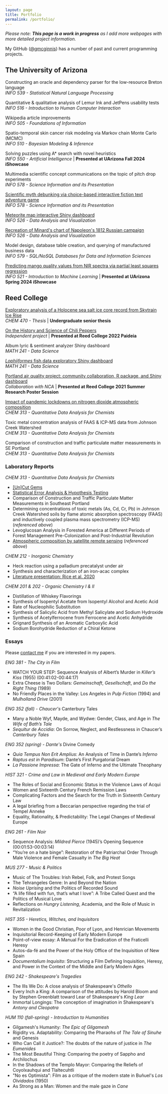 ```yaml
---
layout: page
title: Portfolio
permalink: /portfolio/
---
```


<!-- ## Projects & Essays -->
<i>Please note: **This page is a work in progress** as I add more webpages with more detailed project information.</i>

My GitHub ([@gmcginnis](https://github.com/gmcginnis)) has a number of past and current programming projects.

## The University of Arizona

Constructing an oracle and dependency parser for the low-resource Breton language  
<i>INFO 539 - Statistical Natural Language Processing</i>

Quantitative & qualitative analysis of Lemur Ink and JetPens usability tests  
<i>INFO 516 - Introduction to Human Computer Interaction</i>

Wikipedia article improvements  
<i>INFO 505 - Foundations of Information</i>

Spatio-temporal skin cancer risk modeling via Markov chain Monte Carlo (MCMC)  
<i>INFO 510 - Bayesian Modeling & Inference</i>

Solving puzzles using A* search with novel heuristics  
<i>INFO 550 - Artificial Intelligence</i> | <b>Presented at UArizona Fall 2024 iShowcase</b>

Multimedia scientific concept communications on the topic of pitch drop experiments  
<i>INFO 578 - Science Information and its Presentation</i>

<a href = "/2024/12/16/scicommbat.html">Scientific myth debunking via choice-based interactive fiction text adventure game</a>  
<i>INFO 578 - Science Information and its Presentation</i>

<a href = "/2024/05/06/meteorites.html">Meteorite map interactive Shiny dashboard</a>  
<i>INFO 526 - Data Analysis and Visualization</i>

<a href = "/2024/01/27/minard.html">Recreation of Minard's chart of Napoleon's 1812 Russian campaign</a>  
<i>INFO 526 - Data Analysis and Visualization</i>

Model design, database table creation, and querying of manufactured business data  
<i>INFO 579 - SQL/NoSQL Databases for Data and Information Sciences</i>

<a href = "/2024/05/01/mangoes.html">Predicting mango quality values from NIR spectra via partial least squares regression</a>  
<i>INFO 521 - Introduction to Machine Learning</i> | <b>Presented at UArizona Spring 2024 iShowcase</b>


## Reed College

<!-- Exploratory analysis of a Holocene sea salt ice core record from Skytrain Ice Rise   -->
<a href = "/2022/04/28/ice-ice-baby.html">Exploratory analysis of a Holocene sea salt ice core record from Skytrain Ice Rise</a>  
<i>CHEM 470 - Thesis</i> | <b>Undergraduate senior thesis</b>

<a href = "/2022/01/20/paideia-peppers.html">On the History and Science of Chili Peppers</a>  
<i>Independent project</i> | <b>Presented at Reed College 2022 Paideia</b>

Album lyric & sentiment analyzer Shiny dashboard  
<i>MATH 241 - Data Science</i>

<!-- <i>Lophiiformes</i> fish data exploratory Shiny dashboard   -->
<a href = "/2021/04/09/fish-dash.html"><i>Lophiiformes</i> fish data exploratory Shiny dashboard</a>  
<i>MATH 241 - Data Science</i>

<!-- Portland air quality project: community collaboration, R package, and Shiny dashboard   -->
<a href = "/2021/09/03/stad-final.html">Portland air quality project: community collaboration, R package, and Shiny dashboard</a>  
<i>Collaboration with NCA</i> | <b>Presented at Reed College 2021 Summer Research Poster Session</b>

<!-- Impact of pandemic lockdowns on nitrogen dioxide atmospheric composition   -->
<a href = "/2020/12/06/city-no2.html">Impact of pandemic lockdowns on nitrogen dioxide atmospheric composition</a>  
<i>CHEM 313 - Quantitative Data Analysis for Chemists</i>

Toxic metal concentration analysis of FAAS & ICP-MS data from Johnson Creek Watershed  
<i>CHEM 313 - Quantitative Data Analysis for Chemists</i>

Comparison of construction and traffic particulate matter measurements in SE Portland  
<i>CHEM 313 - Quantitative Data Analysis for Chemists</i>



<!-- ### Reed College

### Undergraduate Senior Thesis
_Exploratory Analysis of a Holocene Sea Salt Ice Core Record from Skytrain Ice Rise, Antarctica_  
(<i>fall 2021 – spring 2022</i>)

### Paideia Class  
<a href="/2022/01/20/paideia-peppers.html">On the History and Science of Chili Peppers</a>    
(<i>December 2021 – January 2022</i>)  

## Data Visualization

My GitHub ([@gmcginnis](https://github.com/gmcginnis)) has a number of past and current programming projects.

### Spatio-temporal exploration of low-cost air quality monitors
View and install the <code>AirVizR</code> package [here](https://github.com/gmcginnis/AirVizR).  
Use the <code>AirVizViewR</code> dashboard via my shinyapps.io host [here](https://gmcginnis.shinyapps.io/airvizviewr/) or by local install [here](https://github.com/gmcginnis/AirVizViewR). -->

<!--
### Visualizing Album Lyrics
Learn more about the Shiny dashboard here.  
-->

<!-- ### Exploring _Lophiiformes_ fish data
Learn more about the <code>FishDash</code> Shiny dashboard <a href = "/2021/04/09/fish-dash.html">here</a>.  
Use the dashboard via my shinyapps.io host [here](https://gmcginnis.shinyapps.io/FishDash/) or by local install [here](https://github.com/gmcginnis/FishDash). -->

### Laboratory Reports

<!-- ### Chemistry -->
<!-- * <b>Quantitative Data Analysis</b> (fall 2020) -->
<i>CHEM 313 - Quantitative Data Analysis for Chemists</i>  
+ <a href = "/2020/09/11/gems.html">\[Un\]Cut Gems</a>
+ <a href = "/2020/09/18/stat-error.html">Statistical Error Analysis & Hypothesis Testing</a>
+ Comparison of Construction and Traffic Particulate Matter Measurements in Southeast Portland
+ Determining concentrations of toxic metals (As, Cd, Cr, Pb) in Johnson Creek Watershed soils by flame atomic absorption spectroscopy (FAAS) and inductively coupled plasma mass spectrometry (ICP-MS) (<i>referenced above</i>)
+ Levoglucosan Analysis in Forested America at Different Periods of Forest Management Pre-Colonization and Post-Industrial Revolution
+ <a href = "/2020/12/06/city-no2.html">Atmospheric composition by satellite remote sensing</a> (<i>referenced above</i>)
<!-- * <b>Inorganic</b> (spring 2020) -->

<i>CHEM 212 - Inorganic Chemistry</i>
+ Heck reaction using a palladium precatalyst under air
+ Synthesis and characterization of an iron-acac complex
+ <a href = "/2020/03/06/ichem-presentation.html">Literature presentation: Rice et al. 2020</a>
<!-- * <b>Organic</b> (fall 2019 – spring 2020) -->

<i>CHEM 201 & 202 - Organic Chemistry I & II</i>
+ Distillation of Whiskey Flavorings
+ Synthesis of Isopentyl Acetate from Isopentyl Alcohol and Acetic Acid
+ Rate of Nucleophilic Substitution
+ Synthesis of Salicylic Acid from Methyl Salicylate and Sodium Hydroxide
+ Synthesis of Acetylferrocene from Ferrocene and Acetic Anhydride
+ Grignard Synthesis of an Aromatic Carboxylic Acid
+ Sodium Borohydride Reduction of a Chiral Ketone  

<!-- ### Chemistry
<!-- * <b>Quantitative Data Analysis</b> (fall 2020) -->
<!-- * <i>CHEM 313 - Quantitative Data Analysis</i>
    + <a href = "/2020/09/11/gems.html">\[Un\]Cut Gems</a>
    + <a href = "/2020/09/18/stat-error.html">Statistical Error Analysis & Hypothesis Testing</a>
    + Comparison of Construction and Traffic Particulate Matter Measurements in Southeast Portland
    + Determining concentrations of toxic metals (As, Cd, Cr, Pb) in Johnson Creek Watershed soils by flame atomic absorption spectroscopy (FAAS) and inductively coupled plasma mass spectrometry (ICP-MS)
    + Levoglucosan Analysis in Forested America at Different Periods of Forest Management Pre-Colonization and Post-Industrial Revolution
    + <a href = "/2020/12/06/city-no2.html">Atmospheric composition by satellite remote sensing</a>
<!-- * <b>Inorganic</b> (spring 2020) -->
<!-- * <b>Inorganic</b>
    + Heck reaction using a palladium precatalyst under air
    + Synthesis and characterization of an iron-acac complex
<!-- * <b>Organic</b> (fall 2019 – spring 2020) -->
<!-- * <b>Organic</b>
    + Distillation of Whiskey Flavorings
    + Synthesis of Isopentyl Acetate from Isopentyl Alcohol and Acetic Acid
    + Rate of Nucleophilic Substitution
    + Synthesis of Salicylic Acid from Methyl Salicylate and Sodium Hydroxide
    + Synthesis of Acetylferrocene from Ferrocene and Acetic Anhydride
    + Grignard Synthesis of an Aromatic Carboxylic Acid
    + Sodium Borohydride Reduction of a Chiral Ketone   -->

<!--
* Chemical Reactivity (spring 2019)
    + Phycocyanin Protein Stability
* Molecular Structure and Properties (fall 2018)
    + Discovering Beer’s Law
    + Spectrophotometric Analysis of Iron
    + Hydrogenation of Cooking Oils
-->

### Essays

Please [contact me](mailto:gillian.a.mcginnis@gmail.com) if you are interested in my papers.

<!-- * <b>The City in Film</b> (spring 2022) -->
<i>ENG 381 - The City in Film</i>
+ WATCH YOUR STEP: Sequence Analysis of Albert’s Murder in _Killer’s Kiss_ (1955) (00:41:02-00:44:17)
+ Extra Cheese is Two Dollars: _Gemeinschaft_, _Gesellschaft_, and _Do the Right Thing_ (1989)
+ No Friendly Places in the Valley: Los Angeles in _Pulp Fiction_ (1994) and _Mulholland Drive_ (2001)

<!-- * <b>Chaucer's _Canterbury Tales_</b> (fall 2021) -->
<i>ENG 352 (fall) - Chaucer's </i>Canterbury Tales
+ Many a Noble Wyf, Mayde, and Wydwe: Gender, Class, and Age in _The Wife of Bath’s Tale_
+ _Sequitur de Accidia_: On Sorrow, Neglect, and Restlessness in Chaucer’s _Canterbury Tales_

<!-- * <b>Dante's _Divine Comedy_</b> (spring 2021) -->
<i>ENG 352 (spring) - Dante's </i>Divine Comedy
+ _Quia Tempus Non Erit Amplius_: An Analysis of Time in Dante’s _Inferno_
+ _Raptus est in Paradisum_: Dante’s First Purgatorial Dream
+ _La Passione Impressa_: The Gate of Inferno and the Ultimate Theophany

<!-- * <b>Crime and Law in Medieval and Early Modern Europe</b> (spring 2021) -->
<i>HIST 321 - Crime and Law in Medieval and Early Modern Europe</i>
+ The Roles of Social and Economic Status in the Violence Laws of Acqui
+ Women and Sixteenth Century French Remission Laws
+ Complicating Factors and the Search for the Truth in Sixteenth Century Law
+ A legal briefing from a Beccarian perspective regarding the trial of Tempel Anneke
+ Equality, Rationality, & Predictability: The Legal Changes of Medieval Europe



<!--
### Archeology (spring 2022)
ANME 385 - Death & Burial
+ Case Study Evaluation: Meskell 1998
+ Case Study Evaluation: Ikram and Dodson 1998
+ Case Study Evaluation: Iezzi 2009
+ Case Study Evaluation: Redfern et al. 2017
-->

<!-- * <b>Film Noir</b> (fall 2020) -->
<i>ENG 261 - Film Noir</i>
+ Sequence Analysis: _Mildred Pierce_ (1945)’s Opening Sequence (00:01:53-00:03:14)
+ “You’re on a hate binge”: Restoration of the Patriarchal Order Through Male Violence and Female Casualty in _The Big Heat_

<!-- ### Music & Politics (fall 2020) -->
<i>MUS 277 - Music & Politics</i>
+ Music of The Troubles: Irish Rebel, Folk, and Protest Songs
+ The Tehrangeles Genre: In and Beyond the Nation
+ <i>Noise Uprising</i> and the Politics of Recorded Sound
+ “A life filled with fun, that’s what I love”: A Tribe Called Quest and the Politics of Musical Love
+ Reflections on <i>Hungry Listening</i>, Academia, and the Role of Music in Revitalization

<!-- ### History -->
<!-- * <b>Heretics, Witches, and Inquisitors</b> (spring 2020) -->
<i>HIST 355 - Heretics, Witches, and Inquisitors</i>
+ Women in the Good Christian, Poor of Lyon, and Henrician Movements
+ Inquisitorial Record-Keeping of Early Modern Europe
+ Point-of-view essay: A Manual For the Eradication of the Fraticelli Heresy
+ Autos-da-f&eacute; and the Power of the Holy Office of the Inquisition of New Spain
+ <i>Documentalium Inquisito</i>: Structuring a Film Defining Inquisition, Heresy, and Power in the Context of the Middle and Early Modern Ages

<!-- * <b>Shakespeare's Tragedies</b> (fall 2019) -->
<i>ENG 242 - Shakespeare's Tragedies</i>
+ The Ills We Do: A close analysis of Shakespeare's _Othello_
+ Every Inch a King: A comparison of the attitudes by Harold Bloom and by Stephen Greenblatt toward Lear of Shakespeare's _King Lear_
+ Immortal Longings: The conception of imagination in Shakespeare's _Antony and Cleopatra_

<i>HUM 110 (fall-spring) - Introduction to Humanities</i>
* Gilgamesh's Humanity: _The Epic of Gilgamesh_
* Rigidity vs. Adaptability: Comparing the Pharaohs of _The Tale of Sinuhe_ and Genesis
* Who Can Call it Justice?: The doubts of the nature of justice in _The Eumenides_
* The Most Beautiful Thing: Comparing the poetry of Sappho and Archilochus
* In the Shadows of the Templo Mayor: Comparing the Reliefs of Coyolxauhqui and Tlaltecuhtli
* "No es Optimista": Film as a critique of the modern state in Bu&ntilde;uel's _Los Olvidados_ (1950)
* As Strong as a Man: Women and the male gaze in _Cane_

<!--
### English
* <b>The City in Film</b> (spring 2022)
    + WATCH YOUR STEP: Sequence Analysis of Albert’s Murder in _Killer’s Kiss_ (1955) (00:41:02-00:44:17)
    + Extra Cheese is Two Dollars: _Gemeinschaft_, _Gesellschaft_, and _Do the Right Thing_ (1989)
    + No Friendly Places in the Valley: Los Angeles in _Pulp Fiction_ (1994) and _Mulholland Drive_ (2001)
* <b>Chaucer's _Canterbury Tales_</b> (fall 2021)
    + Many a Noble Wyf, Mayde, and Wydwe: Gender, Class, and Age in _The Wife of Bath’s Tale_
    + _Sequitur de Accidia_: On Sorrow, Neglect, and Restlessness in Chaucer’s _Canterbury Tales_
* <b>Dante's _Divine Comedy_</b> (spring 2021)
    + _Quia Tempus Non Erit Amplius_: An Analysis of Time in Dante’s _Inferno_
    + _Raptus est in Paradisum_: Dante’s First Purgatorial Dream
    + _La Passione Impressa_: The Gate of Inferno and the Ultimate Theophany
* <b>Film Noir</b> (fall 2020)
    + Sequence Analysis: _Mildred Pierce_ (1945)’s Opening Sequence (00:01:53-00:03:14)
    + “You’re on a hate binge”: Restoration of the Patriarchal Order Through Male Violence and Female Casualty in _The Big Heat_
* <b>Shakespeare's Tragedies</b> (fall 2019)
    + The Ills We Do: A close analysis of Shakespeare's _Othello_
    + Every Inch a King: A comparison of the attitudes by Harold Bloom and by Stephen Greenblatt toward Lear of Shakespeare's _King Lear_
    + Immortal Longings: The conception of imagination in Shakespeare's _Antony and Cleopatra_

<!--
### Archeology (spring 2022)
+ Case Study Evaluation: Meskell 1998
+ Case Study Evaluation: Ikram and Dodson 1998
+ Case Study Evaluation: Iezzi 2009
+ Case Study Evaluation: Redfern et al. 2017
-->
<!--
### History
* <b>Crime and Law in Medieval and Early Modern Europe</b> (spring 2021)
    + The Roles of Social and Economic Status in the Violence Laws of Acqui
    + Women and Sixteenth Century French Remission Laws
    + Complicating Factors and the Search for the Truth in Sixteenth Century Law
    + A legal briefing from a Beccarian perspective regarding the trial of Tempel Anneke
    + Equality, Rationality, & Predictability: The Legal Changes of Medieval Europe
* <b>Heretics, Witches, and Inquisitors</b> (spring 2020)
    + Women in the Good Christian, Poor of Lyon, and Henrician Movements
    + Inquisitorial Record-Keeping of Early Modern Europe
    + Point-of-view essay: A Manual For the Eradication of the Fraticelli Heresy
    + Autos-da-f&eacute; and the Power of the Holy Office of the Inquisition of New Spain
    + <i>Documentalium Inquisito</i>: Structuring a Film Defining Inquisition, Heresy, and Power in the Context of the Middle and Early Modern Ages

### Music & Politics (fall 2020)
+ Music of The Troubles: Irish Rebel, Folk, and Protest Songs
+ The Tehrangeles Genre: In and Beyond the Nation
+ <i>Noise Uprising</i> and the Politics of Recorded Sound
+ “A life filled with fun, that’s what I love”: A Tribe Called Quest and the Politics of Musical Love
+ Reflections on <i>Hungry Listening</i>, Academia, and the Role of Music in Revitalization

### Humanities (fall 2018 – spring 2019)
* Gilgamesh's Humanity: _The Epic of Gilgamesh_
* Rigidity vs. Adaptability: Comparing the Pharaohs of _The Tale of Sinuhe_ and Genesis
* Who Can Call it Justice?: The doubts of the nature of justice in _The Eumenides_
* The Most Beautiful Thing: Comparing the poetry of Sappho and Archilochus
* In the Shadows of the Templo Mayor: Comparing the Reliefs of Coyolxauhqui and Tlaltecuhtli
* "No es Optimista": Film as a critique of the modern state in Bu&ntilde;uel's _Los Olvidados_ (1950)
* As Strong as a Man: Women and the male gaze in _Cane_ -->